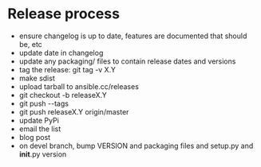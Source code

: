 Release process
===============

* ensure changelog is up to date, features are documented that should be, etc
* update date in changelog
* update any packaging/ files to contain release dates and versions
* tag the release:  git tag -v X.Y
* make sdist
* upload tarball to ansible.cc/releases
* git checkout -b releaseX.Y
* git push --tags
* git push releaseX.Y origin/master
* update PyPi
* email the list
* blog post
* on devel branch, bump VERSION and packaging files and setup.py and __init__.py version
